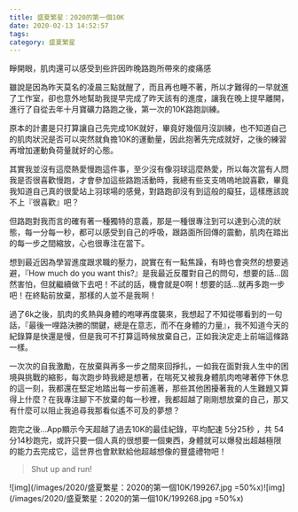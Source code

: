 ```yaml
---
title: 盛夏繁星：2020的第一個10K
date: 2020-02-13 14:52:57
tags:
category: 盛夏繁星
---
```


[<i class="fa fa-medium"></i>](https://medium.com/@wsw0615/%E7%9B%9B%E5%A4%8F%E7%B9%81%E6%98%9F-2020%E7%9A%84%E7%AC%AC%E4%B8%80%E5%80%8B10k-3490ebe643be)

睜開眼，肌肉還可以感受到些許因昨晚路跑所帶來的痠痛感

雖說是因為昨天莫名的凌晨三點就醒了，而且再也睡不著，所以才難得的一早就進了工作室，卻也意外地幫助我提早完成了昨天該有的進度，讓我在晚上提早離開，進行了自從去年十月寶礦力路跑之後，第一次的10K路跑訓練。

原本的計畫是只打算讓自己先完成10K就好，畢竟好幾個月沒訓練，也不知道自己的肌肉狀況是否可以突然就負擔10K的運動量，因此抱著先完成就好，之後的練習再增加運動負荷量就好的心態。

其實我並沒有這麼熱愛慢跑這件事，至少沒有像羽球這麼熱愛，所以每次當有人問我是否很喜歡慢跑，才會參加這些路跑活動時，我總有些支支嗚嗚地說喜歡，畢竟我知道自己真的很愛站上羽球場的感覺，對路跑卻沒有到這般的癡狂，這樣應該說不上『很喜歡』吧？

但路跑對我而言的確有著一種獨特的意義，那是一種很專注到可以達到心流的狀態，每一分每一秒，都可以感受到自己的呼吸，跟路面所回傳的震動，肌肉在踏出的每一步之間縮放，心也很專注在當下。

想到最近因為學習進度跟求職的壓力，說實在有一點焦躁，有時也會突然的想要逃避，『How much do you want this?』是我最近反覆對自己的問句，想要的話…固然害怕，但就繼續做下去吧！不試的話，機會就是0啊！想要的話…就再多跑一步吧！在終點前放棄，那樣的人並不是我啊！

過了6k之後，肌肉的炙熱與身體的咆哮再度襲來，我想起了不知從哪看到的一句話，『最後一哩路決勝的關鍵，總是在意志，而不在身體的力量』，我不知道今天的紀錄算是快還是慢，但是我可不打算這時候放棄自己，正如我決定走上前端這條路一樣。

一次次的自我激勵，在放棄與再多一步之間來回掙扎，一如我在面對我人生中的困境與挑戰的縮影，每次跑步時我總是想著，在喘死又被我身體肌肉咆哮著停下休息的這一刻，我都還在堅定地踏出每一步前進著，那些其他困擾著我的人生難題又算得上什麼？在我專注腳下不放棄的每一秒裡，我都超越了剛剛想放棄的自己，那又有什麼可以阻止我追尋我那看似遙不可及的夢想？

跑完之後…App顯示今天超越了過去10K的最佳紀錄，平均配速 5分25秒 ，共 54分14秒跑完，或許只要一個人真的很想要一個東西，身體就可以爆發出超越極限的能力去完成它，這世界也會默默給他超越想像的豐盛禮物吧！

> Shut up and run!

![img](/images/2020/盛夏繁星：2020的第一個10K/199267.jpg =50%x)![img](/images/2020/盛夏繁星：2020的第一個10K/199268.jpg =50%x)